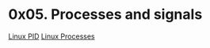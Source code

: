 # 0x05. Processes and signals

[Linux PID](http://www.linfo.org/pid.html)
[Linux Processes](https://www.thegeekstuff.com/2012/03/linux-processes-environment/)
